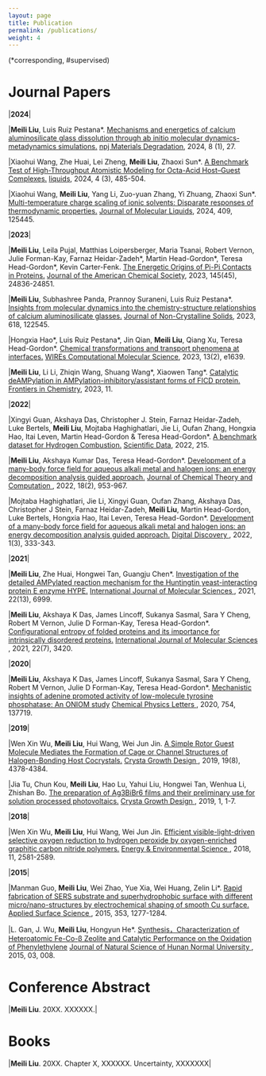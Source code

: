 ```yaml
---
layout: page
title: Publication
permalink: /publications/
weight: 4
---
```


(*corresponding, #supervised)

# __Journal Papers__

|**2024**|

|**Meili Liu**, Luis Ruiz Pestana*. [Mechanisms and energetics of calcium aluminosilicate glass dissolution through ab initio molecular dynamics-metadynamics simulations.](https://doi.org/10.1038/s41529-024-00445-x) <u>npj Materials Degradation</u>, 2024, 8 (1), 27.

|Xiaohui Wang, Zhe Huai, Lei Zheng, **Meili Liu**, Zhaoxi Sun*. [A Benchmark Test of High-Throughput Atomistic Modeling for Octa-Acid Host–Guest Complexes.](https://doi.org/10.3390/liquids4030027) <u>liquids</u>, 2024, 4 (3), 485-504.

|Xiaohui Wang, **Meili Liu**, Yang Li, Zuo-yuan Zhang, Yi Zhuang, Zhaoxi Sun*. [Multi-temperature charge scaling of ionic solvents: Disparate responses of thermodynamic properties.](https://doi.org/10.1016/j.molliq.2024.125445) <u>Journal of Molecular Liquids</u>, 2024, 409, 125445.


|**2023**|

|**Meili Liu**, Leila Pujal, Matthias Loipersberger, Maria Tsanai, Robert Vernon, Julie Forman-Kay, Farnaz Heidar-Zadeh*, Martin Head-Gordon*, Teresa Head-Gordon*, Kevin Carter-Fenk. [The Energetic Origins of Pi-Pi Contacts in Proteins.](https://doi.org/10.1021/jacs.3c09198) <u>Journal of the American Chemical Society</u>, 2023, 145(45), 24836-24851.

|**Meili Liu**, Subhashree Panda, Prannoy Suraneni, Luis Ruiz Pestana*. [Insights from molecular dynamics into the chemistry-structure relationships of calcium aluminosilicate glasses.](https://doi.org/10.1016/j.jnoncrysol.2023.122545) <u>Journal of Non-Crystalline Solids</u>, 2023, 618, 122545.

|Hongxia Hao*, Luis Ruiz Pestana*, Jin Qian, **Meili Liu**, Qiang Xu, Teresa Head-Gordon*. [Chemical transformations and transport phenomena at interfaces.]( https://doi.org/10.1002/wcms.1639) <u>WIREs Computational Molecular Science</u>, 2023, 13(2), e1639.

|**Meili Liu**, Li Li, Zhiqin Wang, Shuang Wang*, Xiaowen Tang*. [Catalytic deAMPylation in AMPylation-inhibitory/assistant forms of FICD protein.](https://doi.org/10.1002/wcms.1639) <u> Frontiers in Chemistry</u>, 2023, 11.


|**2022**|

|Xingyi Guan, Akshaya Das, Christopher J. Stein, Farnaz Heidar-Zadeh, Luke Bertels, **Meili Liu**, Mojtaba Haghighatlari, Jie Li, Oufan Zhang, Hongxia Hao, Itai Leven, Martin Head-Gordon & Teresa Head-Gordon*. [A benchmark dataset for Hydrogen Combustion.](https://doi.org/10.1038/s41597-022-01330-5) <u> Scientific Data</u>, 2022, 215.

|**Meili Liu**, Akshaya Kumar Das, Teresa Head-Gordon*. [Development of a many-body force field for aqueous alkali metal and halogen ions: an energy decomposition analysis guided approach.](https://doi.org/10.1038/s41597-022-01330-5) <u> Journal of Chemical Theory and Computation </u>, 2022, 18(2), 953-967.

|Mojtaba Haghighatlari, Jie Li, Xingyi Guan, Oufan Zhang, Akshaya Das, Christopher J Stein, Farnaz Heidar-Zadeh, **Meili Liu**, Martin Head-Gordon, Luke Bertels, Hongxia Hao, Itai Leven, Teresa Head-Gordon*. [Development of a many-body force field for aqueous alkali metal and halogen ions: an energy decomposition analysis guided approach.](https://doi.org/10.1039/D2DD00008C) <u> Digital Discovery </u>, 2022, 1(3), 333-343.

|**2021**|

|**Meili Liu**, Zhe Huai, Hongwei Tan, Guangju Chen*. [Investigation of the detailed AMPylated reaction mechanism for the Huntingtin yeast-interacting protein E enzyme HYPE.](https://doi.org/10.3390/ijms22136999) <u> International Journal of Molecular Sciences </u>, 2021, 22(13), 6999.

|**Meili Liu**, Akshaya K Das, James Lincoff, Sukanya Sasmal, Sara Y Cheng, Robert M Vernon, Julie D Forman-Kay, Teresa Head-Gordon*. [Configurational entropy of folded proteins and its importance for intrinsically disordered proteins.](https://doi.org/10.3390/ijms22073420) <u> International Journal of Molecular Sciences </u>, 2021, 22(7), 3420.

|**2020**|

|**Meili Liu**, Akshaya K Das, James Lincoff, Sukanya Sasmal, Sara Y Cheng, Robert M Vernon, Julie D Forman-Kay, Teresa Head-Gordon*. [Mechanistic insights of adenine promoted activity of low-molecule tyrosine phosphatase: An ONIOM study](https://doi.org/10.1016/j.cplett.2020.137719) <u> Chemical Physics Letters </u>, 2020, 754, 137719.

|**2019**|

|Wen Xin Wu, **Meili Liu**, Hui Wang, Wei Jun Jin. [A Simple Rotor Guest Molecule Mediates the Formation of Cage or Channel Structures of Halogen-Bonding Host Cocrystals.](https://doi.org/10.1021/acs.cgd.9b00149) <u> Crysta Growth Design </u>, 2019, 19(8), 4378-4384.

|Jia Tu, Chun Kou, **Meili Liu**, Hao Lu, Yahui Liu, Hongwei Tan, Wenhua Li, Zhishan Bo. [The preparation of Ag3BiBr6 films and their preliminary use for solution processed photovoltaics.](https://doi.org/10.1007/s42452-019-0633-y) <u> Crysta Growth Design </u>, 2019, 1, 1-7.

|**2018**|

|Wen Xin Wu, **Meili Liu**, Hui Wang, Wei Jun Jin. [Efficient visible-light-driven selective oxygen reduction to hydrogen peroxide by oxygen-enriched graphitic carbon nitride polymers.](https://doi.org/10.1039/C8EE01316K) <u> Energy & Environmental Science </u>, 2018, 11, 2581-2589.


|**2015**|

|Manman Guo, **Meili Liu**, Wei Zhao, Yue Xia, Wei Huang, Zelin Li*. [Rapid fabrication of SERS substrate and superhydrophobic surface with different micro/nano-structures by electrochemical shaping of smooth Cu surface.](https://doi.org/10.1016/j.apsusc.2015.06.162) <u> Applied Surface Science </u>, 2015, 353, 1277-1284.

|L. Gan, J. Wu, **Meili Liu**, Hongyun He*. [Synthesis，Characterization of Heteroatomic Fe-Co-β Zeolite and Catalytic Performance on the Oxidation of Phenylethylene](https://www.researchgate.net/publication/357874982_SynthesisCharacterization_of_Heteroatomic_Fe-Co-b_Zeolite_and_Catalytic_Performance_on_the_Oxidation_of_Phenylethylene#fullTextFileContent) <u> Journal of Natural Science of Hunan Normal University </u>, 2015, 03, 008.

# __Conference Abstract__

|**Meili Liu**. 20XX. XXXXXX.|


# __Books__

|**Meili Liu**. 20XX. Chapter X, XXXXXX. Uncertainty, XXXXXXX|



